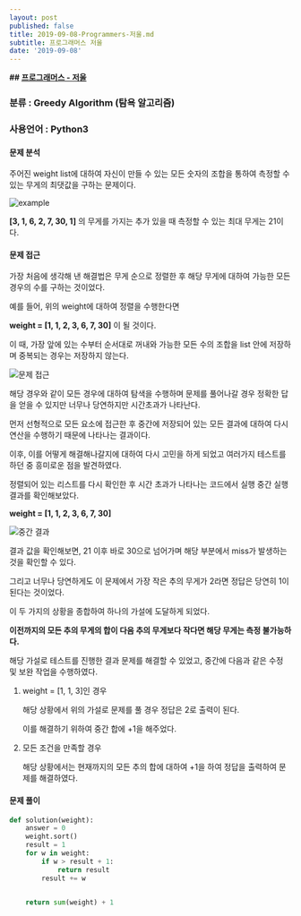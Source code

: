```yaml
---
layout: post
published: false
title: 2019-09-08-Programmers-저울.md
subtitle: 프로그래머스 저울
date: '2019-09-08'
---
```

**## [프로그래머스 - 저울](https://programmers.co.kr/learn/courses/30/lessons/42886)**

### 분류 : Greedy Algorithm (탐욕 알고리즘)

### 사용언어 : Python3

#### 문제 분석

주어진 weight list에 대하여 자신이 만들 수 있는 모든 숫자의 조합을 통하여 측정할 수 있는 무게의 최댓값을 구하는 문제이다.

![example](https://user-images.githubusercontent.com/50393277/64484981-1c475200-d255-11e9-8b77-ee9b7b1b9911.png)

**[3, 1, 6, 2, 7, 30, 1]** 의 무게를 가지는 추가 있을 때 측정할 수 있는 최대 무게는 21이다.

#### 문제 접근

가장 처음에 생각해 낸 해결법은 무게 순으로 정렬한 후 해당 무게에 대하여 가능한 모든 경우의 수를 구하는 것이었다.

예를 들어, 위의 weight에 대하여 정렬을 수행한다면

**weight = [1, 1, 2, 3, 6, 7, 30]** 이 될 것이다.

이 때, 가장 앞에 있는 수부터 순서대로 꺼내와 가능한 모든 수의 조합을 list 안에 저장하며 중복되는 경우는 저장하지 않는다.

![문제 접근](https://user-images.githubusercontent.com/50393277/64485085-988e6500-d256-11e9-85eb-1f96e6f01a8b.png)

해당 경우와 같이 모든 경우에 대하여 탐색을 수행하며 문제를 풀어나갈 경우 정확한 답을 얻을 수 있지만 너무나 당연하지만 시간초과가 나타난다.

먼저 선형적으로 모든 요소에 접근한 후 중간에 저장되어 있는 모든 결과에 대하여 다시 연산을 수행하기 때문에 나타나는 결과이다.

이후, 이를 어떻게 해결해나갈지에 대하여 다시 고민을 하게 되었고 여러가지 테스트를 하던 중 흥미로운 점을 발견하였다.

정렬되어 있는 리스트를 다시 확인한 후 시간 초과가 나타나는 코드에서 실행 중간 실행결과를 확인해보았다.

**weight = [1, 1, 2, 3, 6, 7, 30]**

![중간 결과](https://user-images.githubusercontent.com/50393277/64485142-86f98d00-d257-11e9-8e39-5529a589e11b.png)

결과 값을 확인해보면, 21 이후 바로 30으로 넘어가며 해당 부분에서 miss가 발생하는 것을 확인할 수 있다.

그리고 너무나 당연하게도 이 문제에서 가장 작은 추의 무게가 2라면 정답은 당연히 1이 된다는 것이었다.

이 두 가지의 상황을 종합하여 하나의 가설에 도달하게 되었다.

**이전까지의 모든 추의 무게의 합이 다음 추의 무게보다 작다면 해당 무게는 측정 불가능하다.**

해당 가설로 테스트를 진행한 결과 문제를 해결할 수 있었고, 중간에 다음과 같은 수정 및 보완 작업을 수행하였다.

1. weight = [1, 1, 3]인 경우

	해당 상황에서 위의 가설로 문제를 풀 경우 정답은 2로 출력이 된다.
    
    이를 해결하기 위하여 중간 합에 +1을 해주었다.

2. 모든 조건을 만족할 경우
	
    해당 상황에서는 현재까지의 모든 추의 합에 대하여 +1을 하여 정답을 출력하여 문제를 해결하였다.

#### 문제 풀이

```python
def solution(weight):
    answer = 0
    weight.sort()
    result = 1
    for w in weight:
        if w > result + 1:
            return result
        result += w
        

    return sum(weight) + 1
```